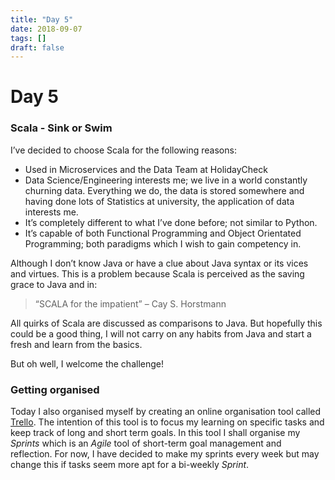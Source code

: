 ```yaml
---
title: "Day 5"
date: 2018-09-07
tags: []
draft: false
---
```

# Day 5

### Scala - Sink or Swim

I’ve decided to choose Scala for the following reasons:
-	Used in Microservices and the Data Team at HolidayCheck
-	Data Science/Engineering interests me; we live in a world constantly churning data. Everything we do, the data is stored somewhere and having done lots of Statistics at university, the application of data interests me.
-	It’s completely different to what I’ve done before; not similar to Python.
-	It’s capable of both Functional Programming and Object Orientated Programming; both paradigms which I wish to gain competency in.

Although I don’t know Java or have a clue about Java syntax or its vices and virtues. This is a problem because Scala is perceived as the saving grace to Java and in:

>	“SCALA for the impatient” – Cay S. Horstmann

All quirks of Scala are discussed as comparisons to Java. But hopefully this could be a good thing, I will not carry on any habits from Java and start a fresh and learn from the basics.

But oh well, I welcome the challenge!

### Getting organised
Today I also organised myself by creating an online organisation tool called [Trello](https://trello.com/b/HIBjDahM/apprenticeship-programme). The intention of this tool is to focus my learning on specific tasks and keep track of long and short term goals. In this tool I shall organise my *Sprints* which is an *Agile* tool of short-term goal management and reflection. For now, I have decided to make my sprints every week but may change this if tasks seem more apt for a bi-weekly *Sprint*.
